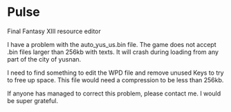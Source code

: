 # Pulse
Final Fantasy XIII resource editor

I have a problem with the auto_yus_us.bin file.
The game does not accept .bin files larger than 256kb with texts.
It will crash during loading from any part of the city of yusnan.

I need to find something to edit the WPD file and remove unused Keys to try to free up space.
This file would need a compression to be less than 256kb.

If anyone has managed to correct this problem, please contact me. I would be super grateful.
